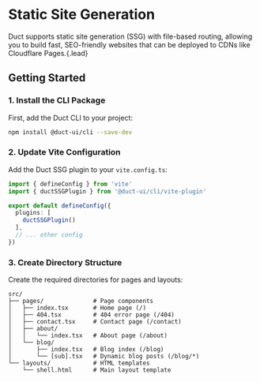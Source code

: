 # Static Site Generation

Duct supports static site generation (SSG) with file-based routing, allowing you to build fast,
SEO-friendly websites that can be deployed to CDNs like Cloudflare Pages.{.lead}

## Getting Started

### 1. Install the CLI Package

First, add the Duct CLI to your project:

```bash
npm install @duct-ui/cli --save-dev
```

### 2. Update Vite Configuration

Add the Duct SSG plugin to your `vite.config.ts`:

```typescript
import { defineConfig } from 'vite'
import { ductSSGPlugin } from '@duct-ui/cli/vite-plugin'

export default defineConfig({
  plugins: [
    ductSSGPlugin()
  ],
  // ... other config
})
```

### 3. Create Directory Structure

Create the required directories for pages and layouts:

```text
src/
├── pages/              # Page components
│   ├── index.tsx       # Home page (/)
│   ├── 404.tsx         # 404 error page (/404)
│   ├── contact.tsx     # Contact page (/contact)
│   ├── about/
│   │   └── index.tsx   # About page (/about)
│   └── blog/
│       ├── index.tsx   # Blog index (/blog)
│       └── [sub].tsx   # Dynamic blog posts (/blog/*)
└── layouts/            # HTML templates
    └── shell.html      # Main layout template
```
